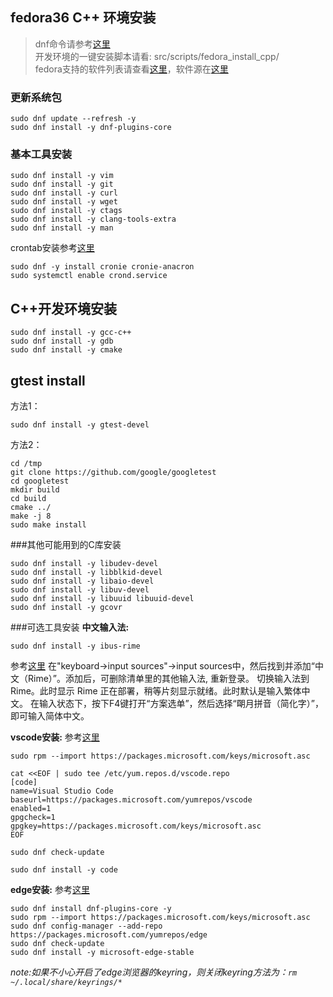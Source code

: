 ## fedora36 C++ 环境安装
>dnf命令请参考[这里](https://wangchujiang.com/linux-command/c/dnf.html)  
>开发环境的一键安装脚本请看: src/scripts/fedora_install_cpp/  
>fedora支持的软件列表请查看[这里](https://packages.fedoraproject.org/)，软件源在[这里](https://src.fedoraproject.org/)  

### 更新系统包

```
sudo dnf update --refresh -y
sudo dnf install -y dnf-plugins-core
```
### 基本工具安装
```
sudo dnf install -y vim
sudo dnf install -y git
sudo dnf install -y curl
sudo dnf install -y wget
sudo dnf install -y ctags
sudo dnf install -y clang-tools-extra
sudo dnf install -y man
```
crontab安装参考[这里](https://docs.fedoraproject.org/en-US/fedora/latest/system-administrators-guide/monitoring-and-automation/Automating_System_Tasks/)
```
sudo dnf -y install cronie cronie-anacron
sudo systemctl enable crond.service
```
## C++开发环境安装
```
sudo dnf install -y gcc-c++
sudo dnf install -y gdb
sudo dnf install -y cmake
```
## gtest install
方法1：
```
sudo dnf install -y gtest-devel
```
方法2：
```
cd /tmp
git clone https://github.com/google/googletest
cd googletest
mkdir build
cd build
cmake ../
make -j 8
sudo make install
```
###其他可能用到的C库安装
```
sudo dnf install -y libudev-devel
sudo dnf install -y libblkid-devel
sudo dnf install -y libaio-devel
sudo dnf install -y libuv-devel
sudo dnf install -y libuuid libuuid-devel
sudo dnf install -y gcovr
```

###可选工具安装
**中文输入法:**
```
sudo dnf install -y ibus-rime
```
参考[这里](https://go.suokunlong.cn:88/wp/linux-fedora-32-ibus-rime-simplified-chinese/)
在"keyboard->input sources"->input sources中，然后找到并添加“中文（Rime）”。添加后，可删除清单里的其他输入法, 重新登录。
切换输入法到 Rime。此时显示 Rime 正在部署，稍等片刻显示就绪。此时默认是输入繁体中文。
在输入状态下，按下F4键打开“方案选单”，然后选择“朙月拼音（简化字）”，即可输入简体中文。


**vscode安装:**
参考[这里](https://computingforgeeks.com/install-visual-studio-code-on-fedora/)
```
sudo rpm --import https://packages.microsoft.com/keys/microsoft.asc

cat <<EOF | sudo tee /etc/yum.repos.d/vscode.repo
[code]
name=Visual Studio Code
baseurl=https://packages.microsoft.com/yumrepos/vscode
enabled=1
gpgcheck=1
gpgkey=https://packages.microsoft.com/keys/microsoft.asc
EOF

sudo dnf check-update

sudo dnf install -y code
```

**edge安装:**
参考[这里](https://www.linuxcapable.com/how-to-install-microsoft-edge-on-fedora-34-35/)
```
sudo dnf install dnf-plugins-core -y
sudo rpm --import https://packages.microsoft.com/keys/microsoft.asc
sudo dnf config-manager --add-repo https://packages.microsoft.com/yumrepos/edge
sudo dnf check-update
sudo dnf install -y microsoft-edge-stable
```
*note:如果不小心开启了edge浏览器的keyring，则关闭keyring方法为：`rm ~/.local/share/keyrings/*`*